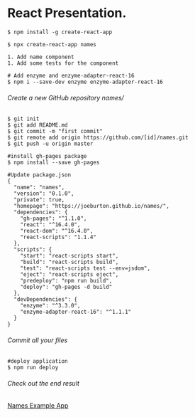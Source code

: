 # React Presentation.


```
$ npm install -g create-react-app
```

```
$ npx create-react-app names
```

```
1. Add name component
1. Add some tests for the component
```

```
# Add enzyme and enzyme-adapter-react-16
$ npm i --save-dev enzyme enzyme-adapter-react-16
```

###### Create a new GitHub repository names/

```
$ git init
$ git add README.md
$ git commit -m "first commit"
$ git remote add origin https://github.com/[id]/names.git
$ git push -u origin master
```

```
#install gh-pages package
$ npm install --save gh-pages
```

```
#Update package.json
{
  "name": "names",
  "version": "0.1.0",
  "private": true,
  "homepage": "https://joeburton.github.io/names/",
  "dependencies": {
    "gh-pages": "^1.1.0",
    "react": "^16.4.0",
    "react-dom": "^16.4.0",
    "react-scripts": "1.1.4"
  },
  "scripts": {
    "start": "react-scripts start",
    "build": "react-scripts build",
    "test": "react-scripts test --env=jsdom",
    "eject": "react-scripts eject",
    "predeploy": "npm run build",
    "deploy": "gh-pages -d build"
  },
  "devDependencies": {
    "enzyme": "^3.3.0",
    "enzyme-adapter-react-16": "^1.1.1"
  }
}

```

###### Commit all your files

```
#deploy application
$ npm run deploy
```

###### Check out the end result
[Names Example App](https://joeburton.github.io/names/)

